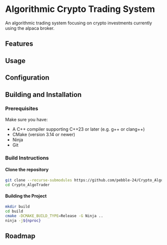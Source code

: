 # Algorithmic Crypto Trading System
An algorithmic trading system focusing on crypto investments currently using the alpaca broker.

## Features

## Usage

## Configuration

## Building and Installation

### Prerequisites
Make sure you have:

- A C++ compiler supporting C++23 or later (e.g. g++ or clang++)
- CMake (version 3.14 or newer) 
- Ninja
- Git

### Build Instructions

#### Clone the repository
```bash
git clone --recurse-submodules https://github.com/pebble-24/Crypto_AlgoTrader/
cd Crypto_AlgoTrader
```

#### Building the Project
```bash
mkdir build
cd build
cmake -DCMAKE_BUILD_TYPE=Release -G Ninja ..
ninja -j${nproc}
```

## Roadmap


